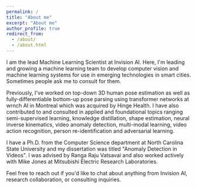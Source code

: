 ```yaml
---
permalink: /
title: "About me"
excerpt: "About me"
author_profile: true
redirect_from: 
  - /about/
  - /about.html
---
```


I am the lead Machine Learning Scientist at Invision AI. Here, I'm leading and growing a machine learning team to develop computer vision and machine learning systems for use in emerging technologies in smart cities. Sometimes people ask me to consult for them. 

Previously, I've worked on top-down 3D human pose estimation as well as fully-differentiable bottom-up pose parsing using transformer networks at wrnch AI in Montreal which was acquired by Hinge Health. I have also contributed to and consulted in applied and foundational topics ranging semi-supervised learning, knowledge distillation, shape estimation, neural inverse kinematics, video anomaly detection, multi-modal learning, video action recognition, person re-identification and adversarial learning.

I have a Ph.D. from the Computer Science department at North Carolina State University and my dissertation was titled "Anomaly Detection in Videos". I was advised by Ranga Raju Vatsavai and also worked actively with Mike Jones at Mitsubishi Electric Research Laboratories.

Feel free to reach out if you'd like to chat about anything from Invision AI, research collaboration, or consulting inquiries.
